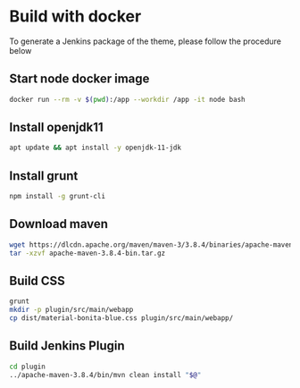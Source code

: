 
# Build with docker

To generate a Jenkins package of the theme, please follow the procedure below

## Start node docker image

```sh
docker run --rm -v $(pwd):/app --workdir /app -it node bash
```

## Install openjdk11

```sh
apt update && apt install -y openjdk-11-jdk
```

## Install grunt

```sh
npm install -g grunt-cli
```

## Download maven
```sh
wget https://dlcdn.apache.org/maven/maven-3/3.8.4/binaries/apache-maven-3.8.4-bin.tar.gz
tar -xzvf apache-maven-3.8.4-bin.tar.gz
```

## Build CSS

```sh
grunt
mkdir -p plugin/src/main/webapp
cp dist/material-bonita-blue.css plugin/src/main/webapp/
```

## Build Jenkins Plugin

```sh
cd plugin
../apache-maven-3.8.4/bin/mvn clean install "$@"
```